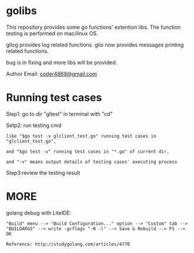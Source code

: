 # golibs
This repository provides some go functions' extention libs. The function testing is performed on mac/linux OS.

gllog provides log related functions.
glio now provides messages printing related functions.

bug is in fixing and more libs will be provided.

Author Email: coder4869@gmail.com




# Running test cases
Step1: go to dir "gltest" in terminal with "cd"

Setp2: run testing cmd

	like "$go test -v glclient_test.go" running test cases in "glclient_test.go",
	
	and "$go test -v" running test cases in "*.go" of current dir,
	
	and "-v" means output details of testing cases' executing process

Step3:review the testing result

# MORE
golang debug with LiteIDE: 

	"Build" menu --> "Build Configuration..." option --> "Custom" tab --> "BUILDARGS" --> write -gcflags "-N -l" --> Save & Rebuild --> F5 --> OK
	
	Reference: http://studygolang.com/articles/4770



